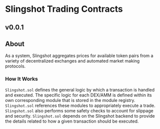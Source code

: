 # Slingshot Trading Contracts 
## v0.0.1

## About 
As a system, Slingshot aggregates prices for available token pairs
from a variety of decentralized exchanges and automated market making
protocols.  

### How It Works
`Slingshot.sol` defines the general logic by which a transaction is 
handled and executed. The specific logic for each DEX/AMM is defined
within its own corresponding module that is stored in the module registry.
`Slingshot.sol` references these modules to appropriately execute a trade.
`Slingshot.sol` also performs some safety checks to account for slippage 
and security. `Slingshot.sol` depends on the Slingshot backend to provide 
the details related to how a given transaction should be executed.



